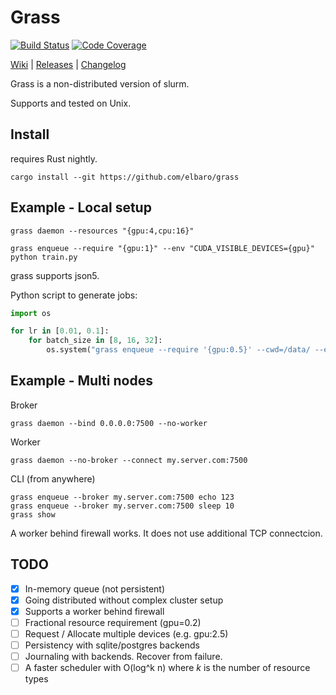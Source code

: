 # Grass

[![Build Status](https://travis-ci.org/elbaro/grass.svg)](https://travis-ci.org/elbaro/grass) [![Code Coverage](https://codecov.io/gh/elbaro/grass/branch/master/graph/badge.svg)](https://codecov.io/gh/TechnionYP5777/project-name)

[Wiki](https://github.com/elbaro/grass/wiki) | [Releases](https://github.com/elbaro/grass/releases) | [Changelog](https://github.com/elbaro/grass/blob/master/CHANGELOG.md)

Grass is a non-distributed version of slurm.

Supports and tested on Unix.

## Install
requires Rust nightly.
```
cargo install --git https://github.com/elbaro/grass
```

## Example - Local setup
```
grass daemon --resources "{gpu:4,cpu:16}"
```
```
grass enqueue --require "{gpu:1}" --env "CUDA_VISIBLE_DEVICES={gpu}" python train.py
```

grass supports json5.

Python script to generate jobs:
```py
import os

for lr in [0.01, 0.1]:
    for batch_size in [8, 16, 32]:
        os.system("grass enqueue --require '{gpu:0.5}' --cwd=/data/ --env='CUDA_VISIBLE_DEVICES={gpu}' -- python train.py lr=%s batch_size=%s" % (lr,batch_size))
```

## Example - Multi nodes

Broker
```
grass daemon --bind 0.0.0.0:7500 --no-worker
```

Worker
```
grass daemon --no-broker --connect my.server.com:7500
```

CLI (from anywhere)
```
grass enqueue --broker my.server.com:7500 echo 123
grass enqueue --broker my.server.com:7500 sleep 10
grass show
```

A worker behind firewall works. It does not use additional TCP connectcion.

## TODO
- [x] In-memory queue (not persistent)
- [x] Going distributed without complex cluster setup
- [x] Supports a worker behind firewall
- [ ] Fractional resource requirement (gpu=0.2)
- [ ] Request / Allocate multiple devices (e.g. gpu:2.5)
- [ ] Persistency with sqlite/postgres backends
- [ ] Journaling with backends. Recover from failure.
- [ ] A faster scheduler with O(log^k n) where $k$ is the number of resource types
